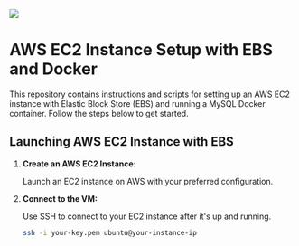 ﻿![](image.png)

# AWS EC2 Instance Setup with EBS and Docker

This repository contains instructions and scripts for setting up an AWS EC2 instance with Elastic Block Store (EBS) and running a MySQL Docker container. Follow the steps below to get started.

## Launching AWS EC2 Instance with EBS

1. **Create an AWS EC2 Instance:**

   Launch an EC2 instance on AWS with your preferred configuration.

2. **Connect to the VM:**

   Use SSH to connect to your EC2 instance after it's up and running.

   ```bash
   ssh -i your-key.pem ubuntu@your-instance-ip




